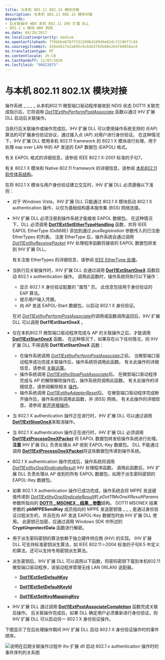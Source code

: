 ```yaml
---
title: 与本机 802.11 802.1X 模块对接
description: 与本机 802.11 802.1X 模块对接
keywords:
- 后关联操作 WDK 本机 802.11 IHV 扩展 DLL
- 802.1 x 模块 WDK 网络
ms.date: 04/20/2017
ms.localizationpriority: medium
ms.openlocfilehash: 7f0bbbd478ff33139964189d9e83dcf2196f7c94
ms.sourcegitcommit: 418e6617e2a695c9cb4b37b5b60e264760858acd
ms.translationtype: MT
ms.contentlocale: zh-CN
ms.lasthandoff: 12/07/2020
ms.locfileid: "96823875"
---
```

# <a name="interface-to-the-native-80211-8021x-module"></a>与本机 802.11 802.1X 模块对接




 

操作系统 \_ \_ \_ \_ 从本机802.11 微型端口驱动程序接收到 NDIS 状态 DOT11 关联完成指示后，它将调用 [*Dot11ExtIhvPerformPostAssociate*](/windows-hardware/drivers/ddi/wlanihv/nc-wlanihv-dot11extihv_perform_post_associate) 函数以通过 IHV 扩展 DLL 启动后关联操作。

当执行后关联操作或操作完成后，IHV 扩展 DLL 可以使用操作系统支持的 (EAP) 算法的可扩展身份验证协议，通过接入点 (AP) 对用户进行身份验证。 在这种情况下，IHV 扩展 DLL 使用本机 802.11 framework 的 802.1 X 模块进行处理，用于处理 eap over LAN 中的 AP 发送的 EAP 数据包 (EAPOL) 格式。

有关 EAPOL 格式的详细信息，请参阅 IEEE 802.1 X-2001 标准的子句7。

有关 802.1 X 模块和 Native 802.11 framework 的详细信息，请参阅 [本机802.11 软件体系结构](/previous-versions/windows/hardware/wireless/native-802-11-software-architecture)。

在将 802.1 X 模块与用户身份验证建立交互时，IHV 扩展 DLL 必须遵循以下准则：

-   对于 Windows Vista，IHV 扩展 DLL 只能通过 802.1 X 模块启动 802.1 X authentication 操作，以仅为基础结构基本服务集 (BSS) 网络连接。

-   IHV 扩展 DLL 必须注册到操作系统才能接收 EAPOL 数据包。 在这种情况下，DLL 必须调用 [**Dot11ExtSetEtherTypeHandling**](/windows-hardware/drivers/ddi/wlanihv/nc-wlanihv-dot11ext_set_ethertype_handling) 函数，并将 IEEE EAPOL EtherType (0x888E) 添加到通过 *pusRegistration* 参数传入的已注册 EtherTypes 的列表。 注册 EtherType 后，操作系统会通过调用 [*Dot11ExtIhvReceivePacket*](/windows-hardware/drivers/ddi/wlanihv/nc-wlanihv-dot11extihv_receive_packet) IHV 处理程序函数将接收的 EAPOL 数据包转发到 IHV 扩展 DLL。

    有关注册 EtherTypes 的详细信息，请参阅 [IEEE EtherType 处理](ieee-ethertype-handling.md)。

-   当执行后关联操作时，IHV 扩展 DLL 会通过调用 [**Dot11ExtStartOneX**](/windows-hardware/drivers/ddi/wlanihv/nc-wlanihv-dot11ext_onex_start) 函数启动 802.1 x authentication 操作。 调用此函数时，操作系统将执行以下操作：

    -   显示 802.1 X 身份验证配置的 "属性" 页。 此信息包括用于身份验证的 EAP 算法。
    -   提示用户输入凭据。
    -   向 AP 发送 EAPOL-Start 数据包，以启动 802.1 X 身份验证。

    在对 [*Dot11ExtIhvPerformPostAssociate*](/windows-hardware/drivers/ddi/wlanihv/nc-wlanihv-dot11extihv_perform_post_associate)的调用或函数调用返回后，IHV 扩展 DLL 可以调用 **Dot11ExtStartOneX** 。

-   仅在本机802.11 微型端口驱动程序完成与 AP 的关联操作之后，才能调用 [**Dot11ExtStartOneX**](/windows-hardware/drivers/ddi/wlanihv/nc-wlanihv-dot11ext_onex_start) 函数。 在这种情况下，如果存在以下任何情况，则 IHV 扩展 DLL 不得调用 **Dot11ExtStartOneX** 函数：
    -   在操作系统调用 [*Dot11ExtIhvPerformPostAssociate*](/windows-hardware/drivers/ddi/wlanihv/nc-wlanihv-dot11extihv_perform_post_associate)之前。 当微型端口驱动程序成功完成关联操作后，操作系统将调用此函数。 有关此操作的详细信息，请参阅 [关联运算](/previous-versions/windows/hardware/wireless/association-operations)。
    -   操作系统调用 [*Dot11ExtIhvStopPostAssociate*](/windows-hardware/drivers/ddi/wlanihv/nc-wlanihv-dot11extihv_stop_post_associate)后。 在微型端口驱动程序完成与 AP 的解除解除操作后，操作系统将调用此函数。 有关此操作的详细信息，请参阅解除相关 [操作](/previous-versions/windows/hardware/wireless/disassociation-operations)。
    -   操作系统调用 [*Dot11ExtIhvAdapterReset*](/windows-hardware/drivers/ddi/wlanihv/nc-wlanihv-dot11extihv_adapter_reset)后。 在微型端口驱动程序完成断开操作后，操作系统将调用此函数，并 (BSS) 网络。 有关此操作的详细信息，请参阅 [断开连接操作](/previous-versions/windows/hardware/wireless/disconnection-operations)。
-   当 802.1 X authentication 操作正在进行时，IHV 扩展 DLL 可以通过调用 [**Dot11ExtStopOneX**](/windows-hardware/drivers/ddi/wlanihv/nc-wlanihv-dot11ext_onex_stop)来取消操作。

-   当 802.1 X authentication 操作正在进行时，IHV 扩展 DLL 必须调用 [**Dot11ExtProcessOneXPacket**](/windows-hardware/drivers/ddi/wlanihv/nc-wlanihv-dot11ext_process_onex_packet) 将 EAPOL 数据包转发给操作系统进行处理。
    **注意**  IHV 扩展 DLL 负责处理从 AP 收到 EAPOL-Key 数据包。 DLL 不能通过调用 [**Dot11ExtProcessOneXPacket**](/windows-hardware/drivers/ddi/wlanihv/nc-wlanihv-dot11ext_process_onex_packet)将这些数据包传递到操作系统。

     

-   802.1 X authentication 操作完成后，操作系统将调用 [*Dot11ExtIhvOneXIndicateResult*](/windows-hardware/drivers/ddi/wlanihv/nc-wlanihv-dot11extihv_onex_indicate_result) IHV 处理程序函数。 调用此函数后，IHV 扩展 DLL 负责处理从 AP 收到的所有 EAPOL 数据包，如用于派生密码密钥的 EAPOL-Key 数据包。

-   如果 802.1 X authentication 操作已成功完成，操作系统会将 MPPE 发送键值传递到 [*Dot11ExtIhvOneXIndicateResult*](/windows-hardware/drivers/ddi/wlanihv/nc-wlanihv-dot11extihv_onex_indicate_result)的 *pDot11MsOneXResultParams* 参数所指向的 [**DOT11 \_ MSONEX \_ 结果 \_ 参数**](/windows-hardware/drivers/ddi/wlanihv/ns-wlanihv-_dot11_msonex_result_params)结构。 DOT11 MSONEX 结果参数的 **pbMPPESendKey** 成员指向的 MPPE 发送密钥值 \_ \_ \_ 是通过身份验证过程派生的，并且在向 AP 发送 EAPOL-Key 数据包时由 IHV 扩展 DLL 使用。 此密钥已加密，应通过调用 Windows SDK 中所述的 **CryptUnprotectData** 函数进行解密。

-   用于派生密码密钥的算法依赖于独立硬件供应商 (IHV) 的实现。 IHV 扩展 DLL 可支持标准密钥派生算法，如 IEEE 802.11 i-2004 标准的子句8.5 中定义的算法，还可以支持专用密钥派生算法。

-   派生密钥后，IHV 扩展 DLL 可以调用以下函数，将密码密钥下载到本机802.11 微型端口驱动程序，该驱动程序管理无线 LAN (WLAN) 适配器。

    -   [**Dot11ExtSetDefaultKey**](/windows-hardware/drivers/ddi/wlanihv/nc-wlanihv-dot11ext_set_default_key)

    -   [**Dot11ExtSetDefaultKeyId**](/windows-hardware/drivers/ddi/wlanihv/nc-wlanihv-dot11ext_set_default_key_id)

    -   [**Dot11ExtSetKeyMappingKey**](/windows-hardware/drivers/ddi/wlanihv/nc-wlanihv-dot11ext_set_key_mapping_key)

-   IHV 扩展 DLL 通过调用 [**Dot11ExtPostAssociateCompletion**](/windows-hardware/drivers/ddi/wlanihv/nc-wlanihv-dot11ext_post_associate_completion) 函数完成关联后操作。 后关联操作完成后，如果 DLL 确定用户必须重新进行身份验证，则 IHV 扩展 DLL 可以启动另一 802.1 X 身份验证操作。

下图显示了在后处理操作期间 IHV 扩展 DLL 启动 802.1 X 身份验证操作时的事件顺序。

![说明在后期关联操作过程中 ihv 扩展 dll 启动 802.1 x authentication 操作时的事件序列的关系图](images/ihv-ext-802.1x.png)

 

 
